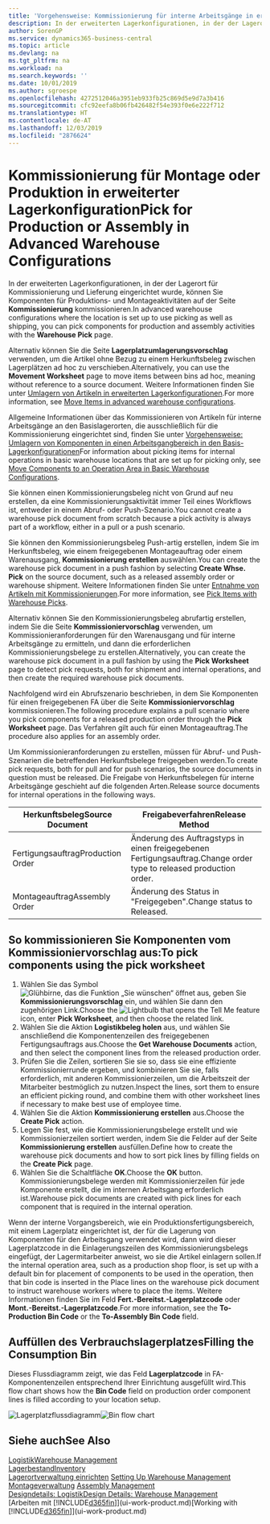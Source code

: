 ```yaml
---
title: 'Vorgehensweise: Kommissionierung für interne Arbeitsgänge in erweiterter Lagerkonfigurationen | Microsoft Docs'
description: In der erweiterten Lagerkonfigurationen, in der der Lagerort für Kommissionierung und Lieferung eingerichtet wurde, können Sie Komponenten für Produktions- und Montageaktivitäten auf der Seite **Kommissionierung** kommissionieren.
author: SorenGP
ms.service: dynamics365-business-central
ms.topic: article
ms.devlang: na
ms.tgt_pltfrm: na
ms.workload: na
ms.search.keywords: ''
ms.date: 10/01/2019
ms.author: sgroespe
ms.openlocfilehash: 4272512046a3951eb933fb25c869d5e9d7a3b416
ms.sourcegitcommit: cfc92eefa8b06fb426482f54e393f0e6e222f712
ms.translationtype: HT
ms.contentlocale: de-AT
ms.lasthandoff: 12/03/2019
ms.locfileid: "2876624"
---
```

# <a name="pick-for-production-or-assembly-in-advanced-warehouse-configurations"></a><span data-ttu-id="53ac3-103">Kommissionierung für Montage oder Produktion in erweiterter Lagerkonfiguration</span><span class="sxs-lookup"><span data-stu-id="53ac3-103">Pick for Production or Assembly in Advanced Warehouse Configurations</span></span>
<span data-ttu-id="53ac3-104">In der erweiterten Lagerkonfigurationen, in der der Lagerort für Kommissionierung und Lieferung eingerichtet wurde, können Sie Komponenten für Produktions- und Montageaktivitäten auf der Seite **Kommissionierung** kommissionieren.</span><span class="sxs-lookup"><span data-stu-id="53ac3-104">In advanced warehouse configurations where the location is set up to use picking as well as shipping, you can pick components for production and assembly activities with the **Warehouse Pick** page.</span></span>  

<span data-ttu-id="53ac3-105">Alternativ können Sie die Seite **Lagerplatzumlagerungsvorschlag** verwenden, um die Artikel ohne Bezug zu einem Herkunftsbeleg zwischen Lagerplätzen ad hoc zu verschieben.</span><span class="sxs-lookup"><span data-stu-id="53ac3-105">Alternatively, you can use the **Movement Worksheet** page to move items between bins ad hoc, meaning without reference to a source document.</span></span> <span data-ttu-id="53ac3-106">Weitere Informationen finden Sie unter [Umlagern von Artikeln in erweiterten Lagerkonfigurationen](warehouse-how-to-move-items-in-advanced-warehousing.md).</span><span class="sxs-lookup"><span data-stu-id="53ac3-106">For more information, see [Move Items in advanced warehouse configurations](warehouse-how-to-move-items-in-advanced-warehousing.md).</span></span>  

<span data-ttu-id="53ac3-107">Allgemeine Informationen über das Kommissionieren von Artikeln für interne Arbeitsgänge an den Basislagerorten, die ausschließlich für die Kommissionierung eingerichtet sind, finden Sie unter [Vorgehensweise: Umlagern von Komponenten in einen Arbeitsgangbereich in den Basis-Lagerkonfigurationen](warehouse-how-to-move-components-to-an-operation-area-in-basic-warehousing.md)</span><span class="sxs-lookup"><span data-stu-id="53ac3-107">For information about picking items for internal operations in basic warehouse locations that are set up for picking only, see [Move Components to an Operation Area in Basic Warehouse Configurations](warehouse-how-to-move-components-to-an-operation-area-in-basic-warehousing.md).</span></span>  

<span data-ttu-id="53ac3-108">Sie können einen Kommissionierungsbeleg nicht von Grund auf neu erstellen, da eine Kommissionierungsaktivität immer Teil eines Workflows ist, entweder in einem Abruf- oder Push-Szenario.</span><span class="sxs-lookup"><span data-stu-id="53ac3-108">You cannot create a warehouse pick document from scratch because a pick activity is always part of a workflow, either in a pull or a push scenario.</span></span>  

<span data-ttu-id="53ac3-109">Sie können den Kommissionierungsbeleg Push-artig erstellen, indem Sie im Herkunftsbeleg, wie einem freigegebenen Montageauftrag oder einem Warenausgang, **Kommissionierung erstellen** auswählen.</span><span class="sxs-lookup"><span data-stu-id="53ac3-109">You can create the warehouse pick document in a push fashion by selecting **Create Whse. Pick** on the source document, such as a released assembly order or warehouse shipment.</span></span> <span data-ttu-id="53ac3-110">Weitere Informationen finden Sie unter [Entnahme von Artikeln mit Kommissionierungen](warehouse-how-to-pick-items-for-warehouse-shipment.md).</span><span class="sxs-lookup"><span data-stu-id="53ac3-110">For more information, see [Pick Items with Warehouse Picks](warehouse-how-to-pick-items-for-warehouse-shipment.md).</span></span>  

<span data-ttu-id="53ac3-111">Alternativ können Sie den Kommissionierungsbeleg abrufartig erstellen, indem Sie die Seite **Kommissioniervorschlag** verwenden, um Kommissionieranforderungen für den Warenausgang und für interne Arbeitsgänge zu ermitteln, und dann die erforderlichen Kommissionierungsbelege zu erstellen.</span><span class="sxs-lookup"><span data-stu-id="53ac3-111">Alternatively, you can create the warehouse pick document in a pull fashion by using the **Pick Worksheet** page to detect pick requests, both for shipment and internal operations, and then create the required warehouse pick documents.</span></span>  

<span data-ttu-id="53ac3-112">Nachfolgend wird ein Abrufszenario beschrieben, in dem Sie Komponenten für einen freigegebenen FA über die Seite **Kommissioniervorschlag** kommissionieren.</span><span class="sxs-lookup"><span data-stu-id="53ac3-112">The following procedure explains a pull scenario where you pick components for a released production order through the **Pick Worksheet** page.</span></span> <span data-ttu-id="53ac3-113">Das Verfahren gilt auch für einen Montageauftrag.</span><span class="sxs-lookup"><span data-stu-id="53ac3-113">The procedure also applies for an assembly order.</span></span>  

<span data-ttu-id="53ac3-114">Um Kommissionieranforderungen zu erstellen, müssen für Abruf- und Push-Szenarien die betreffenden Herkunftsbelege freigegeben werden.</span><span class="sxs-lookup"><span data-stu-id="53ac3-114">To create pick requests, both for pull and for push scenarios, the source documents in question must be released.</span></span> <span data-ttu-id="53ac3-115">Die Freigabe von Herkunftsbelegen für interne Arbeitsgänge geschieht auf die folgenden Arten.</span><span class="sxs-lookup"><span data-stu-id="53ac3-115">Release source documents for internal operations in the following ways.</span></span>  

|<span data-ttu-id="53ac3-116">Herkunftsbeleg</span><span class="sxs-lookup"><span data-stu-id="53ac3-116">Source Document</span></span>|<span data-ttu-id="53ac3-117">Freigabeverfahren</span><span class="sxs-lookup"><span data-stu-id="53ac3-117">Release Method</span></span>|  
|---------------------|--------------------|  
|<span data-ttu-id="53ac3-118">Fertigungsauftrag</span><span class="sxs-lookup"><span data-stu-id="53ac3-118">Production Order</span></span>|<span data-ttu-id="53ac3-119">Änderung des Auftragstyps in einen freigegebenen Fertigungsauftrag.</span><span class="sxs-lookup"><span data-stu-id="53ac3-119">Change order type to released production order.</span></span>|  
|<span data-ttu-id="53ac3-120">Montageauftrag</span><span class="sxs-lookup"><span data-stu-id="53ac3-120">Assembly Order</span></span>|<span data-ttu-id="53ac3-121">Änderung des Status in "Freigegeben".</span><span class="sxs-lookup"><span data-stu-id="53ac3-121">Change status to Released.</span></span>|  

## <a name="to-pick-components-using-the-pick-worksheet"></a><span data-ttu-id="53ac3-122">So kommissionieren Sie Komponenten vom Kommissioniervorschlag aus:</span><span class="sxs-lookup"><span data-stu-id="53ac3-122">To pick components using the pick worksheet</span></span>  
1.  <span data-ttu-id="53ac3-123">Wählen Sie das Symbol ![Glühbirne, das die Funktion „Sie wünschen“ öffnet](media/ui-search/search_small.png "Tell Me-Funktion") aus, geben Sie **Kommissionierungsvorschlag** ein, und wählen Sie dann den zugehörigen Link.</span><span class="sxs-lookup"><span data-stu-id="53ac3-123">Choose the ![Lightbulb that opens the Tell Me feature](media/ui-search/search_small.png "Tell me what you want to do") icon, enter **Pick Worksheet**, and then choose the related link.</span></span>  
2.  <span data-ttu-id="53ac3-124">Wählen Sie die Aktion **Logistikbeleg holen** aus, und wählen Sie anschließend die Komponentenzeilen des freigegebenen Fertigungsauftrags aus.</span><span class="sxs-lookup"><span data-stu-id="53ac3-124">Choose the **Get Warehouse Documents** action, and then select the component lines from the released production order.</span></span>  
3.  <span data-ttu-id="53ac3-125">Prüfen Sie die Zeilen, sortieren Sie sie so, dass sie eine effiziente Kommissionierrunde ergeben, und kombinieren Sie sie, falls erforderlich, mit anderen Kommissionierzeilen, um die Arbeitszeit der Mitarbeiter bestmöglich zu nutzen.</span><span class="sxs-lookup"><span data-stu-id="53ac3-125">Inspect the lines, sort them to ensure an efficient picking round, and combine them with other worksheet lines if necessary to make best use of employee time.</span></span>  
4.  <span data-ttu-id="53ac3-126">Wählen Sie die Aktion **Kommissionierung erstellen** aus.</span><span class="sxs-lookup"><span data-stu-id="53ac3-126">Choose the **Create Pick** action.</span></span>  
5.  <span data-ttu-id="53ac3-127">Legen Sie fest, wie die Kommissionierungsbelege erstellt und wie Kommissionierzeilen sortiert werden, indem Sie die Felder auf der Seite **Kommissionierung erstellen** ausfüllen.</span><span class="sxs-lookup"><span data-stu-id="53ac3-127">Define how to create the warehouse pick documents and how to sort pick lines by filling fields on the **Create Pick** page.</span></span>  
6.  <span data-ttu-id="53ac3-128">Wählen Sie die Schaltfläche **OK**.</span><span class="sxs-lookup"><span data-stu-id="53ac3-128">Choose the **OK** button.</span></span> <span data-ttu-id="53ac3-129">Kommissionierungsbelege werden mit Kommissionierzeilen für jede Komponente erstellt, die im internen Arbeitsgang erforderlich ist.</span><span class="sxs-lookup"><span data-stu-id="53ac3-129">Warehouse pick documents are created with pick lines for each component that is required in the internal operation.</span></span>  

<span data-ttu-id="53ac3-130">Wenn der interne Vorgangsbereich, wie ein Produktionsfertigungsbereich, mit einem Lagerplatz eingerichtet ist, der für die Lagerung von Komponenten für den Arbeitsgang verwendet wird, dann wird dieser Lagerplatzcode in die Einlagerungszeilen des Kommissionierungsbelegs eingefügt, der Lagermitarbeiter anweist, wo sie die Artikel einlagern sollen.</span><span class="sxs-lookup"><span data-stu-id="53ac3-130">If the internal operation area, such as a production shop floor, is set up with a default bin for placement of components to be used in the operation, then that bin code is inserted in the Place lines on the warehouse pick document to instruct warehouse workers where to place the items.</span></span> <span data-ttu-id="53ac3-131">Weitere Informationen finden Sie im Feld **Fert.-Bereitst.-Lagerplatzcode** oder **Mont.-Bereitst.-Lagerplatzcode**.</span><span class="sxs-lookup"><span data-stu-id="53ac3-131">For more information, see the **To-Production Bin Code** or the **To-Assembly Bin Code** field.</span></span>

## <a name="filling-the-consumption-bin"></a><span data-ttu-id="53ac3-132">Auffüllen des Verbrauchslagerplatzes</span><span class="sxs-lookup"><span data-stu-id="53ac3-132">Filling the Consumption Bin</span></span>
<span data-ttu-id="53ac3-133">Dieses Flussdiagramm zeigt, wie das Feld **Lagerplatzcode** in FA-Komponentenzeilen entsprechend Ihrer Einrichtung ausgefüllt wird.</span><span class="sxs-lookup"><span data-stu-id="53ac3-133">This flow chart shows how the **Bin Code** field on production order component lines is filled according to your location setup.</span></span>

<span data-ttu-id="53ac3-134">![Lagerplatzflussdiagramm](media/binflow.png "BinFlow")</span><span class="sxs-lookup"><span data-stu-id="53ac3-134">![Bin flow chart](media/binflow.png "BinFlow")</span></span>  

## <a name="see-also"></a><span data-ttu-id="53ac3-135">Siehe auch</span><span class="sxs-lookup"><span data-stu-id="53ac3-135">See Also</span></span>
[<span data-ttu-id="53ac3-136">Logistik</span><span class="sxs-lookup"><span data-stu-id="53ac3-136">Warehouse Management</span></span>](warehouse-manage-warehouse.md)  
[<span data-ttu-id="53ac3-137">Lagerbestand</span><span class="sxs-lookup"><span data-stu-id="53ac3-137">Inventory</span></span>](inventory-manage-inventory.md)  
<span data-ttu-id="53ac3-138">[Lagerortverwaltung einrichten](warehouse-setup-warehouse.md)   </span><span class="sxs-lookup"><span data-stu-id="53ac3-138">[Setting Up Warehouse Management](warehouse-setup-warehouse.md)   </span></span>  
<span data-ttu-id="53ac3-139">[Montageverwaltung](assembly-assemble-items.md)  </span><span class="sxs-lookup"><span data-stu-id="53ac3-139">[Assembly Management](assembly-assemble-items.md)  </span></span>  
[<span data-ttu-id="53ac3-140">Designdetails: Logistik</span><span class="sxs-lookup"><span data-stu-id="53ac3-140">Design Details: Warehouse Management</span></span>](design-details-warehouse-management.md)  
<span data-ttu-id="53ac3-141">[Arbeiten mit [!INCLUDE[d365fin](includes/d365fin_md.md)]](ui-work-product.md)</span><span class="sxs-lookup"><span data-stu-id="53ac3-141">[Working with [!INCLUDE[d365fin](includes/d365fin_md.md)]](ui-work-product.md)</span></span>
